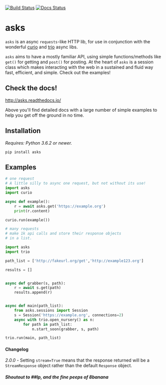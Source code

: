 [![Build Status](https://travis-ci.org/theelous3/asks.svg?branch=master)](https://travis-ci.org/theelous3/asks) [![Docs Status](https://readthedocs.org/projects/asks/badge/?version=latest)](http://asks.readthedocs.io/en/latest/)


# asks
`asks` is an async `requests`-like HTTP lib, for use in conjunction with the wonderful [curio](https://github.com/dabeaz/curio) and [trio](https://github.com/python-trio/trio) async libs.

`asks` aims to have a mostly familiar API, using simple functions/methods like `get()` for getting and `post()` for posting.
At the heart of `asks` is a session class which makes interacting with the web in a sustained and fluid way fast, efficient, and simple. Check out the examples!


## Check the docs!

http://asks.readthedocs.io/

Above you'll find detailed docs with a large number of simple examples to help you get off the ground in no time.

## Installation

*Requires: Python 3.6.2 or newer.*

`pip install asks`


## Examples

```python
# one request
# A little silly to async one request, but not without its use!
import asks
import curio

async def example():
    r = await asks.get('https://example.org')
    print(r.content)

curio.run(example())
```

```python
# many requests
# make 1k api calls and store their response objects
# in a list.

import asks
import trio

path_list = ['http://fakeurl.org/get','http://example123.org']

results = []


async def grabber(s, path):
    r = await s.get(path)
    results.append(r)


async def main(path_list):
    from asks.sessions import Session
    s = Session('https://example.org', connections=2)
    async with trio.open_nursery() as n:
        for path in path_list:
            n.start_soon(grabber, s, path)

trio.run(main, path_list)

```

#### Changelog

*2.0.0* - Setting `stream=True` means that the response returned will be a `StreamResponse` object rather than the default `Response` object.

##### Shoutout to ##lp, and the fine peeps of 8banana
